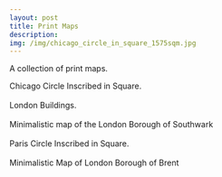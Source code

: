 ```yaml
---
layout: post
title: Print Maps
description:
img: /img/chicago_circle_in_square_1575sqm.jpg
---
```


A collection of print maps. 

<div class="img_row">
	<img class="portfolio_maps" src="{{ site.baseurl }}/img/chicago_circle_in_square_1575sqm.jpg" alt="" title=""/>
</div>
<div class="col three caption">
	Chicago Circle Inscribed in Square.
</div>

<br>

<div class="img_row">
	<img class="portfolio_maps" src="{{ site.baseurl }}/img/greater_london_building_footprints.jpg" alt="" title=""/>
</div>
<div class="col three caption">
	London Buildings.
</div>

<br>

<div class="img_row">
	<img class="portfolio_maps" src="{{ site.baseurl }}/img/southwark.jpeg" alt="" title=""/>
</div>
<div class="col three caption">
	Minimalistic map of the London Borough of Southwark
</div>

<br>

<div class="img_row">
	<img class="portfolio_maps" src="{{ site.baseurl }}/img/paris_arc_circle_in_square.jpg" alt="" title=""/>
</div>
<div class="col three caption">
	Paris Circle Inscribed in Square.
</div>

<br>

<div class="img_row">
	<img class="portfolio_maps" src="{{ site.baseurl }}/img/brent.jpeg" alt="" title=""/>
</div>
<div class="col three caption">
	Minimalistic Map of London Borough of Brent
</div>
